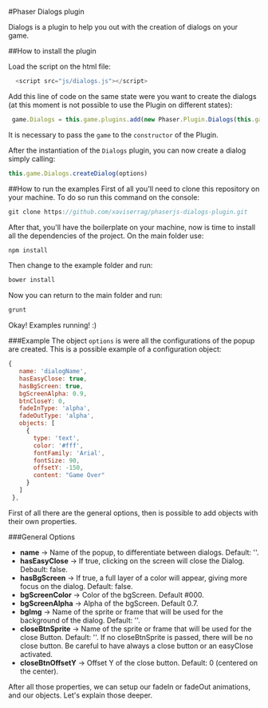 #Phaser Dialogs plugin

Dialogs is a plugin to help you out with the creation of dialogs on your game.


##How to install the plugin

Load the script on the html file:
```javascript
  <script src="js/dialogs.js"></script>
```

Add this line of code on the same state were you want to create the dialogs (at this moment is
not possible to use the Plugin on different states):
```javascript
 game.Dialogs = this.game.plugins.add(new Phaser.Plugin.Dialogs(this.game));
```

It is necessary to pass the `game` to the `constructor` of the Plugin.

After the instantiation of the `Dialogs` plugin, you can now create a dialog simply calling:
 ```javascript
 this.game.Dialogs.createDialog(options)
 ```

##How to run the examples
 First of all you'll need to clone this repository on your machine. To do so run this
 command on the console:
 ```javascript
 git clone https://github.com/xaviserrag/phaserjs-dialogs-plugin.git
 ```
 After that, you'll have the boilerplate on your machine, now is time to install all
 the dependencies of the project. On the main folder use:
 
 ```javascript
 npm install
 ```
 
 Then change to the example folder and run:
 
 ```javascript
 bower install
 ```
 
 Now you can return to the main folder and run:
 ```javascript
 grunt
 ```
 
 Okay! Examples running! :) 
 
###Example
The object `options` is were all the configurations of the popup are created. This is a possible example
of a configuration object:
 ```javascript
{
    name: 'dialogName',
    hasEasyClose: true,
    hasBgScreen: true,
    bgScreenAlpha: 0.9,
    btnCloseY: 0,
    fadeInType: 'alpha',
    fadeOutType: 'alpha',
    objects: [
      {
        type: 'text',
        color: '#fff',
        fontFamily: 'Arial',
        fontSize: 90,
        offsetY: -150,
        content: "Game Over"
      }
    ]
  },
 ```

First of all there are the general options, then is possible to add objects with their own properties.

###General Options
* <b>name</b> -> Name of the popup, to differentiate between dialogs. Default: ''.
* <b>hasEasyClose</b> -> If true, clicking on the screen will close the Dialog. Debault: false.
* <b>hasBgScreen</b> -> If true, a full layer of a color will appear, giving more focus on the 
dialog. Default: false.
* <b>bgScreenColor</b> -> Color of the bgScreen. Default #000.
* <b>bgScreenAlpha</b> -> Alpha of the bgScreen. Default 0.7.
* <b>bgImg</b> -> Name of the sprite or frame that will be used for the background of the dialog. Default: ''.
* <b>closeBtnSprite</b> -> Name of the sprite or frame that will be used for the close Button. Default: ''.
If no closeBtnSprite is passed, there will be no close button. Be careful to have always a close button or an easyClose activated.
* <b>closeBtnOffsetY</b> -> Offset Y of the close button. Default: 0 (centered on the center).

After all those properties, we can setup our fadeIn or fadeOut animations, and our objects. Let's explain those deeper.


